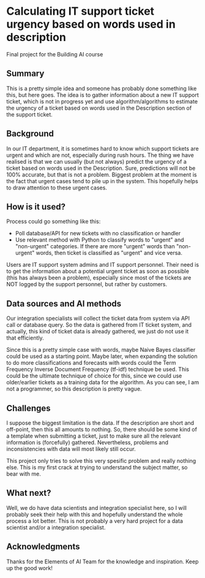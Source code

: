 # Calculating IT support ticket urgency based on words used in description

Final project for the Building AI course

## Summary

This is a pretty simple idea and someone has probably done something like this, but here goes. The idea is to gather information about a new IT support ticket, which is not in progress yet and use algorithm/algorithms to estimate the urgency of a ticket based on words used in the Description section of the support ticket.


## Background

In our IT department, it is sometimes hard to know which support tickets are urgent and which are not, especially during rush hours. The thing we have realised is that we can usually (but not always) predict the urgency of a ticket based on words used in the Description. Sure, predictions will not be 100% accurate, but that is not a problem. Biggest problem at the moment is the fact that urgent cases tend to pile up in the system. This hopefully helps to draw attention to these urgent cases.


## How is it used?

Process could go something like this:
- Poll database/API for new tickets with no classification or handler
- Use relevant method with Python to classify words  to "urgent" and "non-urgent" categories. If there are more "urgent" words than "non-urgent" words, then ticket is classified as "urgent" and vice versa.

Users are IT support system admins and IT support personnel. Their need is to get the information about a potential urgent ticket as soon as possible (this has always been a problem), especially since most of the tickets are NOT logged by the support personnel, but rather by customers.

## Data sources and AI methods

Our integration specialists will collect the ticket data from system via API call or database query. So the data is gathered from IT ticket system, and actually, this kind of ticket data is already gathered, we just do not use it that efficiently.

Since this is a pretty simple case with words, maybe Naive Bayes classifier could be used as a starting point. Maybe later, when expanding the solution to do more classifications and forecasts with words could the Term Frequency Inverse Document Frequency (tf-idf) technique be used. This could be the ultimate technique of choice for this, since we could use older/earlier tickets as a training data for the algorithm. As you can see, I am not a programmer, so this description is pretty vague.

## Challenges

I suppose the biggest limitation is the data. If the description are short and off-point, then this all amounts to nothing. So, there should be some kind of a template when submitting a ticket, just to make sure all the relevant information is (forcefully) gathered. Nevertheless, problems and inconsistencies with data will most likely still occur.

This project only tries to solve this very spesific problem and really nothing else. This is my first crack at trying to understand the subject matter, so bear with me.

## What next?

Well, we do have data scientists and integration specialist here, so I will probably seek their help with this and hopefully understand the whole process a lot better. This is not probably a very hard project for a data scientist and/or a integration specialist.

## Acknowledgments

Thanks for the Elements of AI Team for the knowledge and inspiration. Keep up the good work!
